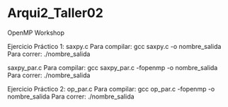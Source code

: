 # Arqui2_Taller02
OpenMP Workshop

Ejercicio Práctico 1: 
saxpy.c 
Para compilar: gcc saxpy.c -o nombre_salida
Para correr: ./nombre_salida

saxpy_par.c
Para compilar: gcc saxpy_par.c -fopenmp -o nombre_salida
Para correr: ./nombre_salida

Ejercicio Práctico 2:
op_par.c
Para compilar: gcc op_par.c -fopenmp -o nombre_salida
Para correr: ./nombre_salida
